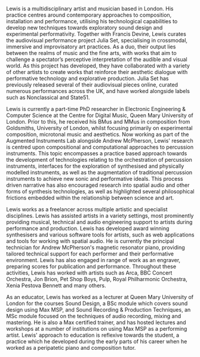 Lewis is a multidisciplinary artist and musician based in London.
His practice centres around contemporary approaches to composition, installation and performance, utilising his technological capabilities to develop new techniques towards exploratory sound design and experimental performativity.
Together with Francis Devine, Lewis curates the audiovisual performance project Julia Set, specialising in crossmodal, immersive and improvisatory art practices.
As a duo, their output lies between the realms of music and the fine arts, with works that aim to challenge a spectator’s perceptive interpretation of the audible and visual world.
As this project has developed, they have collaborated with a variety of other artists to create works that reinforce their aesthetic dialogue with performative technology and explorative production.
Julia Set has previously released several of their audiovisual pieces online, curated numerous performances across the UK, and have worked alongside labels such as Nonclassical and State51.

Lewis is currently a part-time PhD researcher in Electronic Engineering & Computer Science at the Centre for Digital Music, Queen Mary University of London.
Prior to this, he received his BMus and MMus in composition from Goldsmiths, University of London, whilst focusing primarily on experimental composition, microtonal music and aesthetics.
Now working as part of the Augmented Instruments Lab alongside Andrew McPherson, Lewis' research is centred upon compositional and computational approaches to percussion instruments.
This topic encompasses a practice based approach towards the development of technologies relating to the orchestration of percussion instruments, interfaces for the exploration of synthesised and physically modelled instruments, as well as the augmentation of traditional percussion instruments to achieve new sonic and performative ideals.
This process driven narrative has also encouraged research into spatial audio and other forms of synthesis technologies, as well as highlighted several philosophical frictions embedded within the relationship between science and art.

Lewis works as a freelancer across multiple artistic and specialist disciplines.
Lewis has assisted artists in a variety settings, most prominently providing musical, technical and audio engineering support to artists during performance and production.
Lewis has developed award winning synthesisers and various software tools for artists, such as web applications and tools for working with spatial audio.
He is currently the principal technician for Andrew McPherson's magnetic resonator piano, providing tailored technical support for each performer and their performative environment.
Lewis has also engaged in range of work as an engraver, preparing scores for publication and performance.
Throughout these activities, Lewis has worked with artists such as Arca, BBC Concert Orchestra, Jon Brion, Pet Shop Boys, Pulp, Royal Philharmonic Orchestra, Xenia Pestova Bennett and many others.

As an educator, Lewis has worked as a lecturer at Queen Mary University of London for the courses Sound Design, a BSc module which covers sound design using Max MSP, and Sound Recording & Production Techniques, an MSc module focused on the techniques of audio recording, mixing and mastering.
He is also a Max certified trainer, and has hosted lectures and workshops at a number of institutions on using Max MSP as a performing artist.
Lewis' approach to education is reflexive towards the student, a practice which he developed during the early parts of his career when he worked as a peripatetic piano and composition tutor.
